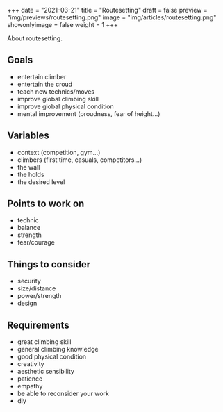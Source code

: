 +++
date = "2021-03-21"
title = "Routesetting"
draft = false
preview = "img/previews/routesetting.png"
image = "img/articles/routesetting.png"
showonlyimage = false
weight = 1
+++

About routesetting.
<!--more-->

## Goals

* entertain climber
* entertain the croud
* teach new technics/moves
* improve global climbing skill
* improve global physical condition
* mental improvement (proudness, fear of height...)


## Variables

* context (competition, gym...)
* climbers (first time, casuals, competitors...)
* the wall
* the holds
* the desired level


## Points to work on

* technic
* balance
* strength
* fear/courage


## Things to consider

* security
* size/distance
* power/strength
* design


## Requirements

* great climbing skill
* general climbing knowledge
* good physical condition
* creativity
* aesthetic sensibility
* patience
* empathy
* be able to reconsider your work
* diy

